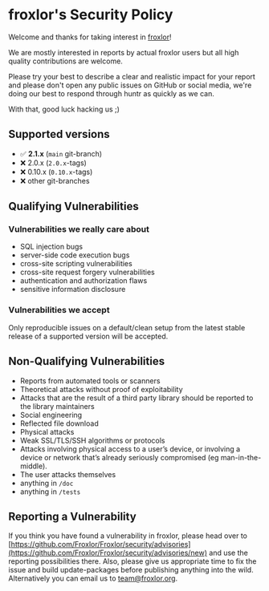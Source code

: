 # froxlor's Security Policy

Welcome and thanks for taking interest in [froxlor](https://www.froxlor.org)!

We are mostly interested in reports by actual froxlor users but all high quality contributions are welcome.

Please try your best to describe a clear and realistic impact for your report and please don't open any public issues on GitHub or social media, we're doing our best to respond through huntr as quickly as we can.

With that, good luck hacking us ;)

## Supported versions

- ️✅ **2.1.x**  (`main` git-branch)
- ❌ 2.0.x (`2.0.x`-tags)
- ❌ 0.10.x (`0.10.x`-tags)
- ❌ other git-branches

## Qualifying Vulnerabilities

### Vulnerabilities we really care about
- SQL injection bugs
- server-side code execution bugs
- cross-site scripting vulnerabilities
- cross-site request forgery vulnerabilities
- authentication and authorization flaws
- sensitive information disclosure

### Vulnerabilities we accept

Only reproducible issues on a default/clean setup from the latest stable release of a supported version will be accepted.

## Non-Qualifying Vulnerabilities

- Reports from automated tools or scanners
- Theoretical attacks without proof of exploitability
- Attacks that are the result of a third party library should be reported to the library maintainers
- Social engineering
- Reflected file download
- Physical attacks
- Weak SSL/TLS/SSH algorithms or protocols
- Attacks involving physical access to a user’s device, or involving a device or network that’s already seriously compromised (eg man-in-the-middle).
- The user attacks themselves
- anything in `/doc`
- anything in `/tests`

## Reporting a Vulnerability

If you think you have found a vulnerability in froxlor, please head over to [https://github.com/Froxlor/Froxlor/security/advisories](https://github.com/Froxlor/Froxlor/security/advisories/new) and use the reporting possibilities there. Also, please give us appropriate time to fix the issue and build update-packages before publishing anything into the wild. Alternatively you can email us to [team@froxlor.org](team@froxlor.org).
